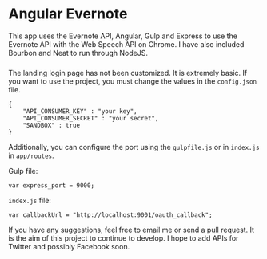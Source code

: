 # Angular Evernote

This app uses the Evernote API, Angular, Gulp and Express to use the Evernote API with the Web Speech API on Chrome. I have also included Bourbon and Neat to run through NodeJS. 

###
The landing login page has not been customized. It is extremely basic. If you want to use the project, you must change the values in the ```config.json``` file.


```
{
    "API_CONSUMER_KEY" : "your key",
    "API_CONSUMER_SECRET" : "your secret",
    "SANDBOX" : true
}
```


Additionally, you can configure the port using the ```gulpfile.js``` or in ```index.js``` in ```app/routes```.

Gulp file:

```
var express_port = 9000;
```


```index.js``` file:

```var callbackUrl = "http://localhost:9001/oauth_callback";```


If you have any suggestions, feel free to email me or send a pull request. It is the aim of this project to continue to develop. I hope to add APIs for Twitter and possibly Facebook soon.
